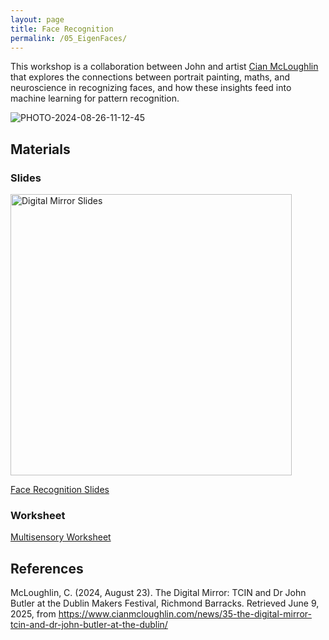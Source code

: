 ```yaml
---
layout: page
title: Face Recognition
permalink: /05_EigenFaces/
---
```



This workshop is a collaboration between John and artist [Cian McLoughlin](https://www.cianmcloughlin.com) that explores the connections
between portrait painting, maths, and
neuroscience in recognizing faces, and
how these insights feed into machine
learning for pattern recognition.


![PHOTO-2024-08-26-11-12-45](https://github.com/user-attachments/assets/6b69d003-331a-4c0c-a731-6c9c9dfcfebd)



## Materials

### Slides

<img src="Maths_in_the_Wild_DigitalMirror.gif" alt="Digital Mirror Slides" width="450"/>

[Face Recognition Slides](Maths_in_the_Wild_DigitalMirror.pptx)

### Worksheet

[Multisensory Worksheet](Maths_in_the_FaceRecog.docs)


## References

McLoughlin, C. (2024, August 23). The Digital Mirror: TCIN and Dr John Butler at the Dublin Makers Festival, Richmond Barracks. Retrieved June 9, 2025, from https://www.cianmcloughlin.com/news/35-the-digital-mirror-tcin-and-dr-john-butler-at-the-dublin/ 


